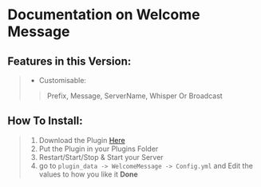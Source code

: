 # Documentation on Welcome Message

## Features in this Version:
> - Customisable:
> > Prefix, Message, ServerName, Whisper Or Broadcast 

## How To Install:
> 1. Download the Plugin <a href="https://poggit.pmmp.io/p/WelcomeMessage/1.8">Here</a>
> 2. Put the Plugin in your Plugins Folder
> 3. Restart/Start/Stop & Start your Server
> 4. go to `plugin_data -> WelcomeMessage -> Config.yml` and Edit the values to how you like it
**Done**
